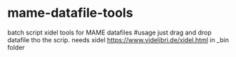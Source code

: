 # mame-datafile-tools
batch script xidel tools for MAME datafiles
#usage
just drag and drop datafile tho the scrip.
needs xidel https://www.videlibri.de/xidel.html in _bin folder
